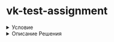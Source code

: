# vk-test-assignment

<details>
  <summary> Условие </summary>
    Задан лабиринт, клетки которого задают длину пути при проходе через них. Проходимые клетки от 1 до 9, 0 означает стену. Также задана начальная клетка и конечная. Необходимо найти длину кратчайшего путь между ними.
</details>
<details>
  <summary> Описание Решения </summary>
  Добавим начало в очередь. Посмотрим на клетки, доступные из него, если они проходимые и до них можно улучшить расстояние (По умолчанию расстояние до начальной клетки - 0, до остальных - миллиард + 7), то добавим эти клетки в очередь. Если получилось улучшить расстояние до клетки, запишим из какой клетки мы в нее пришли (алгоритм BFS). Асимптотика решения: O(N*M) по времени и по памяти. Если между стартом и финишем нет пути, выбросим ошибку.
</details>
